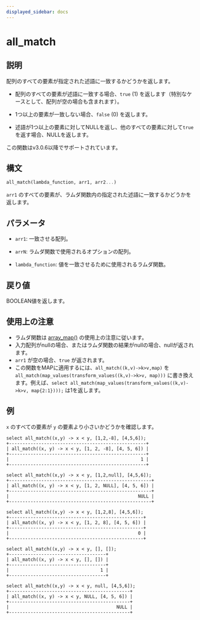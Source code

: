```yaml
---
displayed_sidebar: docs
---
```


# all_match

## 説明

配列のすべての要素が指定された述語に一致するかどうかを返します。

- 配列のすべての要素が述語に一致する場合、`true` (1) を返します（特別なケースとして、配列が空の場合も含まれます）。

- 1つ以上の要素が一致しない場合、`false` (0) を返します。

- 述語が1つ以上の要素に対してNULLを返し、他のすべての要素に対して`true`を返す場合、NULLを返します。

この関数はv3.0.6以降でサポートされています。

## 構文

```Haskell
all_match(lambda_function, arr1, arr2...)
```

`arr1` のすべての要素が、ラムダ関数内の指定された述語に一致するかどうかを返します。

## パラメータ

- `arr1`: 一致させる配列。

- `arrN`: ラムダ関数で使用されるオプションの配列。

- `lambda_function`: 値を一致させるために使用されるラムダ関数。

## 戻り値

BOOLEAN値を返します。

## 使用上の注意

- ラムダ関数は [array_map()](array_map.md) の使用上の注意に従います。
- 入力配列がnullの場合、またはラムダ関数の結果がnullの場合、nullが返されます。
- `arr1` が空の場合、`true` が返されます。
- この関数をMAPに適用するには、`all_match((k,v)->k>v,map)` を `all_match(map_values(transform_values((k,v)->k>v, map)))` に書き換えます。例えば、`select all_match(map_values(transform_values((k,v)->k>v, map{2:1})));` は1を返します。

## 例

`x` のすべての要素が `y` の要素より小さいかどうかを確認します。

```Plain
select all_match((x,y) -> x < y, [1,2,-8], [4,5,6]);
+---------------------------------------------------+
| all_match((x, y) -> x < y, [1, 2, -8], [4, 5, 6]) |
+---------------------------------------------------+
|                                                 1 |
+---------------------------------------------------+

select all_match((x,y) -> x < y, [1,2,null], [4,5,6]);
+-----------------------------------------------------+
| all_match((x, y) -> x < y, [1, 2, NULL], [4, 5, 6]) |
+-----------------------------------------------------+
|                                                NULL |
+-----------------------------------------------------+

select all_match((x,y) -> x < y, [1,2,8], [4,5,6]);
+--------------------------------------------------+
| all_match((x, y) -> x < y, [1, 2, 8], [4, 5, 6]) |
+--------------------------------------------------+
|                                                0 |
+--------------------------------------------------+

select all_match((x,y) -> x < y, [], []);
+------------------------------------+
| all_match((x, y) -> x < y, [], []) |
+------------------------------------+
|                                  1 |
+------------------------------------+

select all_match((x,y) -> x < y, null, [4,5,6]);
+---------------------------------------------+
| all_match((x, y) -> x < y, NULL, [4, 5, 6]) |
+---------------------------------------------+
|                                        NULL |
+---------------------------------------------+
```